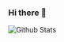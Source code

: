 ### Hi there 👋
![Github Stats](https://github-readme-stats.vercel.app/api?username=LIBai11&show_icons=true&theme=dark&count_private=true)

<!--
**LIBai11/LIBai11** is a ✨ _special_ ✨ repository because its `README.md` (this file) appears on your GitHub profile.

Here are some ideas to get you started:

- 🔭 I’m currently working on ...
- 🌱 I’m currently learning ...
- 👯 I’m looking to collaborate on ...
- 🤔 I’m looking for help with ...
- 💬 Ask me about ...
- 📫 How to reach me: ...
- 😄 Pronouns: ...
- ⚡ Fun fact: ...
-->
